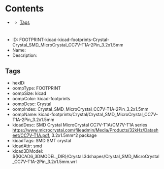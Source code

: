 



Contents
========

* [](#)
	* [Tags](#tags)

# 

- ID: FOOTPRINT-kicad-kicad-footprints-Crystal-Crystal_SMD_MicroCrystal_CC7V-T1A-2Pin_3.2x1.5mm
- Name: 
- Description: 

## Tags

- hexID: 
- oompType: FOOTPRINT
- oompSize: kicad
- oompColor: kicad-footprints
- oompDesc: Crystal
- oompIndex: Crystal_SMD_MicroCrystal_CC7V-T1A-2Pin_3.2x1.5mm
- oompName: kicad-footprints/Crystal/Crystal_SMD_MicroCrystal_CC7V-T1A-2Pin_3.2x1.5mm
- kicadDesc: SMD Crystal MicroCrystal CC7V-T1A/CM7V-T1A series https://www.microcrystal.com/fileadmin/Media/Products/32kHz/Datasheet/CC7V-T1A.pdf, 3.2x1.5mm^2 package
- kicadTags: SMD SMT crystal
- kicadAttr: smd
- kicad3DModel: ${KICAD6_3DMODEL_DIR}/Crystal.3dshapes/Crystal_SMD_MicroCrystal_CC7V-T1A-2Pin_3.2x1.5mm.wrl
